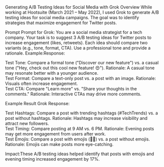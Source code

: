 Generating A/B Testing Ideas for Social Media with Grok
Overview
While working at Hootsuite (March 2021 – May 2022), I used Grok to generate A/B testing ideas for social media campaigns. The goal was to identify strategies that maximize engagement for Twitter posts.

Prompt
Prompt for Grok:
You are a social media strategist for a tech company. Your task is to suggest 3 A/B testing ideas for Twitter posts to increase engagement (likes, retweets). Each idea should compare two variants (e.g., tone, format, CTA). Use a professional tone and provide a rationale. Example:Response:  

Test Tone: Compare a formal tone ("Discover our new feature") vs. a casual tone ("Hey, check out this cool new feature! 😍"). Rationale: A casual tone may resonate better with a younger audience.  
Test Format: Compare a text-only post vs. a post with an image. Rationale: Visuals often increase engagement.  
Test CTA: Compare "Learn more" vs. "Share your thoughts in the comments." Rationale: Interactive CTAs may drive more comments.


Example Result
Grok Response:  

Test Hashtags: Compare a post with trending hashtags (#TechTrends) vs. a post without hashtags. Rationale: Hashtags may increase visibility and attract new followers.  
Test Timing: Compare posting at 9 AM vs. 6 PM. Rationale: Evening posts may get more engagement from users after work.  
Test Emojis: Compare a post with emojis (🚀🌟) vs. a post without emojis. Rationale: Emojis can make posts more eye-catching.

Impact:These A/B testing ideas helped identify that posts with emojis and evening timing increased engagement by 17%.


